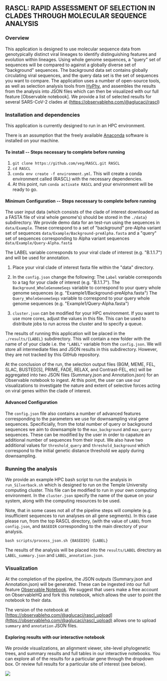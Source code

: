 ## RASCL: RAPID ASSESSMENT OF SELECTION IN CLADES THROUGH MOLECULAR SEQUENCE ANALYSIS

### Overview
This application is designed to use molecular sequence data from genotypically distinct viral lineages to identify distinguishing features and evolution within lineages. Using whole genome sequences, a "query" set of sequences will be compared to against a globally diverse set of "background" sequences. The background data set contains globally circulating viral sequences, and the query data set is the set of sequences you want to compare. The application uses a number of open-source tools, as well as selection analysis tools from [HyPhy](hyphy.org), and assembles the results from the analysis into JSON files which can then be visualized with our full feature [Observable notebook]. We provide a list of selected results for several SARS-CoV-2 clades at (https://observablehq.com/@aglucaci/rascl)

### Installation and dependencies

This application is currently designed to run in an HPC environment.

There is an assumption that the freely available [Anaconda](https://anaconda.org/) software is installed on your machine.

#### To install -- Steps necessary to complete before running
1. `git clone https://github.com/veg/RASCL.git RASCL`
2. `cd RASCL`
3. `conda env create -f environment.yml`.  This will create a conda environment called (RASCL) with the necessary dependencies.
4. At this point, run `conda activate RASCL` and your environment will be ready to go.

#### Minimum Configuration -- Steps necessary to complete before running

The user input data (which consists of the clade of interest downloaded as a FASTA file of viral whole genome's) should be stored in the `./data}` subdirectory. We provide demo data for an test-run using the sequences in `data/Example`. These correspond to a set of "background" pre-Alpha variant set of sequences `data/Example/Background-preAlpha.fasta` and a "query" set of sequences corresponding to Alpha variant sequences `data/Example/Query-Alpha.fasta`

The LABEL variable corresponds to your viral clade of interest (e.g. "B.1.1.7") and will be used for annotation. 

1. Place your viral clade of interest fasta file within the "data" directory.
2. In the `config.json` change the following:
       The `Label` variable corresponds to a tag for your clade of interest (e.g. "B.1.1.7").
       The `Background_WholeGenomeSeqs` variable to correspond to your query whole genome sequences (e.g. "Example1/Background-preAlpha.fasta")
       The `Query_WholeGenomeSeqs` variable to correspond to your query whole genome sequences (e.g. "Example1/Query-Alpha.fasta")
  
3. `cluster.json` can be modified for your HPC environment. If you want to use more cores, adjust the values in this file. This can be used to distribute jobs to run across the cluster and to specify a queue.

The results of running this application will be placed in the `./results/{LABEL}` subdirectory. This will contain a new folder with the name of of your clade i.e. the `"LABEL"` variable from the `config.json`. We will store all intermediate files and JSON results in this subdirectory. However, they are not tracked by this GitHub repository.

At the conclusion of the run, the selection output files (BGM, MEME, FEL, SLAC, BUSTED[S], PRIME, FADE, RELAX, and Contrast-FEL, etc) will be aggregated into two JSON files (Summary.json and Annotation.json) for an Observable notebook to ingest. At this point, the user can use our visualizations to investigate the nature and extent of selective forces acting on viral genes within the clade of interest.

#### Advanced Configuration

The `config.json` file also contains a number of advanced features corresponding to the parameters we use for downsampling viral gene sequences. Specificially, from the total number of query or background sequences we aim to downsample to the `max_background` and `max_query` sequences. These can be modified by the user in order to capature an additional number of sequences from their input. We also have two additional values for `threshold_query` and `threshold_background` which correspond to the initial genetic distance threshold we apply during downsampling. 

### Running the analysis

We provide an example HPC bash script to run the analysis in `run_Silverback.sh` which is designed to run on the Temple University computing cluster. This file can be modified to run in your own computing environment. In the `cluster.json` specify the name of the queue on your system, along with the computing resources to be used.

Note, that in some cases not all of the pipeline steps will complete (e.g. insufficient sequences to run analyses on all gene segments). In this case please run, from the top RASCL directory, (with the value of `LABEL` from `config.json`, and `BASEDIR` corresponding to the main directory of your analysis.

```
bash scripts/process_json.sh {BASEDIR} {LABEL}
```

The results of the analysis will be placed into the `results/LABEL` directory as `LABEL_summary.json` and `LABEL_annotation.json`.

### Visualization

At the completion of the pipeline, the JSON outputs (Summary.json and Annotation.json) will be generated. These can be ingested into our full feature [Observable Notebook](https://observablehq.com/@aglucaci/rascl_latest). We suggest that users make a free account on ObservableHQ and fork this notebook, which allows the user to point the notebook to their data.

The version of the notebook at [https://observablehq.com/@aglucaci/rascl_upload](https://observablehq.com/@aglucaci/rascl_upload) allows one to upload `summary` and `annotation` JSON files.

#### Exploring results with our interactive notebook

We provide visualizations, an alignment viewer, site-level phylogenetic trees, and summary results and full tables in our interactive notebooks. You can explore all of the results for a particular gene through the dropdown box. Or review full results for a particular site of interest (see below).

![](https://i.imgur.com/Da3p3x0.gif)

